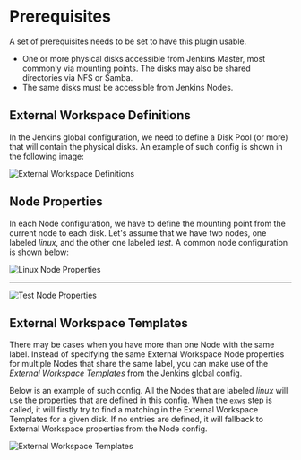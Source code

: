 # Prerequisites
A set of prerequisites needs to be set to have this plugin usable.

 - One or more physical disks accessible from Jenkins Master, most commonly via mounting points.
The disks may also be shared directories via NFS or Samba.
 - The same disks must be accessible from Jenkins Nodes.

## External Workspace Definitions

In the Jenkins global configuration, we need to define a Disk Pool (or more) that will contain the physical disks.
An example of such config is shown in the following image:

![External Workspace Definitions](img/external-workspace-definitions.png)

## Node Properties

In each Node configuration, we have to define the mounting point from the current node to each disk.
Let's assume that we have two nodes, one labeled _linux_, and the other one labeled _test_.
A common node configuration is shown below:

![Linux Node Properties](img/linux-node-config.png)
___

![Test Node Properties](img/test-node-config.png)

## External Workspace Templates

There may be cases when you have more than one Node with the same label.
Instead of specifying the same External Workspace Node properties for multiple Nodes that share the same label,
you can make use of the _External Workspace Templates_ from the Jenkins global config.

Below is an example of such config.
All the Nodes that are labeled _linux_ will use the properties that are defined in this config.
When the `exws` step is called, it will firstly try to find a matching in the External Workspace Templates for a given disk.
If no entries are defined, it will fallback to External Workspace properties from the Node config.

![External Workspace Templates](img/external-workspace-templates.png)
